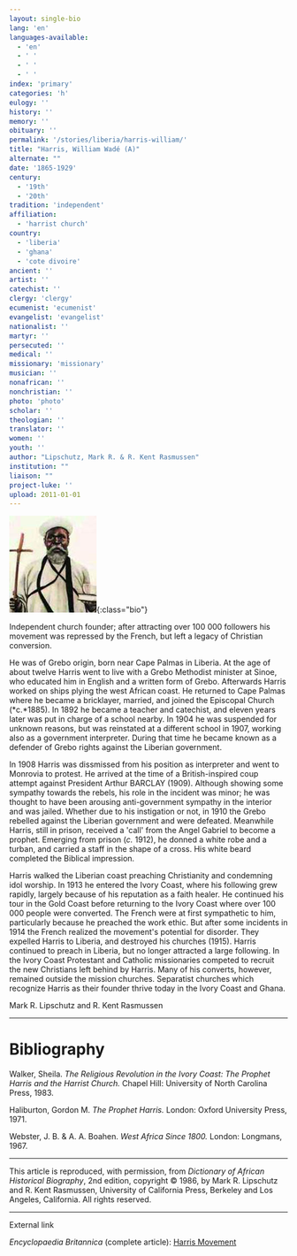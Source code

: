 ```yaml
---
layout: single-bio
lang: 'en'
languages-available:
  - 'en'
  - ' '
  - ' '
  - ' '
index: 'primary'
categories: 'h'
eulogy: ''
history: ''
memory: ''
obituary: ''
permalink: '/stories/liberia/harris-william/'
title: "Harris, William Wadé (A)"
alternate: ""
date: '1865-1929'
century:
  - '19th'
  - '20th'
tradition: 'independent'
affiliation:
  - 'harrist church'
country:
  - 'liberia'
  - 'ghana'
  - 'cote divoire'
ancient: ''
artist: ''
catechist: ''
clergy: 'clergy'
ecumenist: 'ecumenist'
evangelist: 'evangelist'
nationalist: ''
martyr: ''
persecuted: ''
medical: ''
missionary: 'missionary'
musician: ''
nonafrican: ''
nonchristian: ''
photo: 'photo'
scholar: ''
theologian: ''
translator: ''
women: ''
youth: ''
author: "Lipschutz, Mark R. & R. Kent Rasmussen"
institution: ""
liaison: ""
project-luke: ''
upload: 2011-01-01
---
```


![William W. Harris](/images/bio-pics/liberia/harris-william/harris.jpg){:class="bio"}

Independent church founder; after attracting over 100 000 followers his movement was repressed by the French, but left a legacy of Christian conversion.

He was of Grebo origin, born near Cape Palmas in Liberia. At the age of about twelve Harris went to live with a Grebo Methodist minister at Sinoe, who educated him in English and a written form of Grebo.  Afterwards Harris worked on ships plying the west African coast.  He returned to Cape Palmas where he became a bricklayer, married, and joined the Episcopal Church (*c.*1885).  In 1892 he became a teacher and catechist, and eleven years later was put in charge of a school nearby.  In 1904 he was suspended for unknown reasons, but was reinstated at a different school in 1907, working also as a government interpreter.  During that time he became known as a defender of Grebo rights against the Liberian government.

In 1908 Harris was dissmissed from his position as interpreter and went to Monrovia to protest.  He arrived at the time of a British-inspired coup attempt against President Arthur BARCLAY (1909).  Although showing some sympathy towards the rebels, his role in the incident was minor; he was thought to have been arousing anti-government sympathy in the interior and was jailed.  Whether due to his instigation or not, in 1910 the Grebo rebelled against the Liberian government and were defeated.  Meanwhile Harris, still in prison, received a 'call' from the Angel Gabriel to become a prophet.  Emerging from prison (*c.* 1912), he donned a white robe and a turban, and carried a staff in the shape of a cross.  His white beard completed the Biblical impression.

Harris walked the Liberian coast preaching Christianity and condemning idol worship.  In 1913 he entered the Ivory Coast, where his following grew rapidly, largely because of his reputation as a faith healer.  He continued his tour in the Gold Coast before returning to the Ivory Coast where over 100 000 people were converted.  The French were at first sympathetic to him, particularly because he preached the work ethic.  But after some incidents in 1914 the French realized the movement's potential for disorder.  They expelled Harris to Liberia, and destroyed his churches (1915).  Harris continued to preach in Liberia, but no longer attracted a large following.  In the Ivory Coast Protestant and Catholic missionaries competed to recruit the new Christians left behind by Harris.  Many of his converts, however, remained outside the mission churches.  Separatist churches which recognize Harris as their founder thrive today in the Ivory Coast and Ghana.

Mark R. Lipschutz and R. Kent Rasmussen

---

# Bibliography

Walker, Sheila.  *The Religious Revolution in the Ivory Coast: The Prophet Harris and the Harrist Church.*  Chapel Hill: University of North Carolina Press, 1983.

Haliburton, Gordon M.  *The Prophet Harris.*  London: Oxford University Press, 1971.

Webster, J. B. & A. A. Boahen.  *West Africa Since 1800.*  London: Longmans, 1967.

---

This article is reproduced, with permission, from *Dictionary of African Historical Biography*, 2nd edition, copyright &copy; 1986, by Mark R. Lipschutz and R. Kent Rasmussen,  University of California Press, Berkeley and Los Angeles, California.  All rights reserved.

---

External link

*Encyclopaedia Britannica*  (complete article): [Harris Movement](http://www.britannica.com/eb/article-9039351/Harris-movement)
